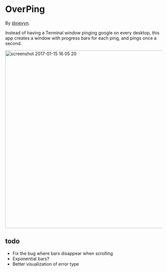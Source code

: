 # OverPing

By [@nevyn](https://twitter.com/nevyn).

Instead of having a Terminal window pinging google on every desktop, this app
creates a window with progress bars for each ping, and pings once a second.

<img width="569" alt="screenshot 2017-01-15 16 05 20" src="https://cloud.githubusercontent.com/assets/34791/21967457/89daab40-db3c-11e6-8feb-c52765fd4ee5.png">


## todo

* Fix the bug where bars disappear when scrolling
* Exponential bars?
* Better visualization of error type